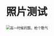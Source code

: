 # 照片测试

<img src="https://cdn.jsdelivr.net/gh/sailaoda/sai_img//img/3/RIxpJUkPB7b4rSm.jpg" alt="高一时候的瓢，枪个憨气" style="zoom:67%;" />
